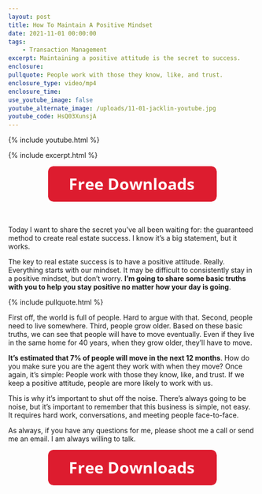 ```yaml
---
layout: post
title: How To Maintain A Positive Mindset
date: 2021-11-01 00:00:00
tags:
    - Transaction Management
excerpt: Maintaining a positive attitude is the secret to success.
enclosure:
pullquote: People work with those they know, like, and trust.
enclosure_type: video/mp4
enclosure_time:
use_youtube_image: false
youtube_alternate_image: /uploads/11-01-jacklin-youtube.jpg
youtube_code: HsQ03XunsjA
---
```

{% include youtube.html %}

{% include excerpt.html %}

<center><a target="_blank" rel="noopener" href="https://join.gochicagolandhomes.com/ask/c37f8157e99f3a613d9e0adcb6e39b1f"><img width="343" height="72" src="uploads/FreeDownloadsButton-343.png" /></a></center>

&nbsp;

Today I want to share the secret you’ve all been waiting for: the guaranteed method to create real estate success. I know it’s a big statement, but it works.

The key to real estate success is to have a positive attitude. Really. Everything starts with our mindset. It may be difficult to consistently stay in a positive mindset, but don’t worry. **I’m going to share some basic truths with you to help you stay positive no matter how your day is going**.

{% include pullquote.html %}

First off, the world is full of people. Hard to argue with that. Second, people need to live somewhere. Third, people grow older. Based on these basic truths, we can see that people will have to move eventually. Even if they live in the same home for 40 years, when they grow older, they’ll have to move.

**It’s estimated that 7% of people will move in the next 12 months**. How do you make sure you are the agent they work with when they move? Once again, it’s simple: People work with those they know, like, and trust. If we keep a positive attitude, people are more likely to work with us.

This is why it’s important to shut off the noise. There’s always going to be noise, but it’s important to remember that this business is simple, not easy. It requires hard work, conversations, and meeting people face-to-face.

As always, if you have any questions for me, please shoot me a call or send me an email. I am always willing to talk.

<center><a target="_blank" rel="noopener" href="https://join.gochicagolandhomes.com/ask/c37f8157e99f3a613d9e0adcb6e39b1f"><img width="343" height="72" src="uploads/FreeDownloadsButton-343.png" /></a></center>
